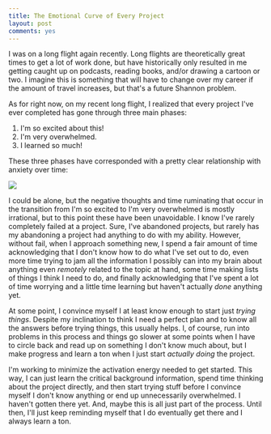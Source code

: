 ```yaml
---
title: The Emotional Curve of Every Project
layout: post
comments: yes
---
```


I was on a long flight again recently. Long flights are theoretically great times to get a lot of work done, but have historically only resulted in me getting caught up on podcasts, reading books, and/or drawing a cartoon or two. I imagine this is something that will have to change over my career if the amount of travel increases, but that's a future Shannon problem. 

As for right now, on my recent long flight, I realized that every project I've ever completed has gone through three main phases:

1. I'm so excited about this!
2. I'm very overwhelmed.
3. I learned so much!

These three phases have corresponded with a pretty clear relationship with anxiety over time:

![]("https://ShanEllis.github.io/images/anxiety_time.png")

I could be alone, but the negative thoughts and time ruminating that occur in the transition from I'm so excited to I'm very overwhelmed is mostly irrational, but to this point these have been unavoidable. I know I've rarely completely failed at a project. Sure, I've abandoned projects, but rarely has my abandoning a project had anything to do with my ability. However, without fail, when I approach something new, I spend a fair amount of time acknowledging that I don't know how to do what I've set out to do, even more time trying to jam all the information I possibly can into my brain about anything even *remotely* related to the topic at hand, some time making lists of things I think I need to do, and finally acknowledging that I've spent a lot of time worrying and a little time learning but haven't actually *done* anything yet. 

At some point, I convince myself I at least know enough to start just *trying things*. Despite my inclination to think I need a perfect plan and to know all the answers before trying things, this usually helps. I, of course, run into problems in this process and things go slower at some points when I have to circle back and read up on something I don't know much about, but I make progress and learn a ton when I just start *actually doing* the project.

I'm working to minimize the activation energy needed to get started. This way, I can just learn the critical background information, spend time thinking about the project directly, and then start trying stuff before I convince myself I don't know anything or end up unnecessarily overwhelmed. I haven't gotten there yet. And, maybe this is all just part of the process. Until then, I'll just keep reminding myself that I do eventually get there and I always learn a ton.
